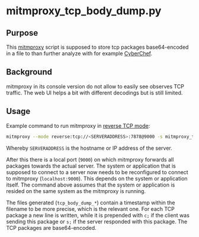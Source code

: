 # mitmproxy_tcp_body_dump.py

## Purpose

This [mitmproxy](https://mitmproxy.org/) script is supposed to store tcp packages base64-encoded in a file to than further analyze with for example [CyberChef](https://gchq.github.io/CyberChef/#recipe=From_Base64('A-Za-z0-9%2B/%3D',true,false)).

## Background

mitmproxy in its console version do not allow to easily see observes TCP traffic. The web UI helps a bit with different decodings but is still limited.

## Usage

Example command to run mitmproxy in [reverse TCP mode](https://docs.mitmproxy.org/stable/concepts-modes/#reverse-proxy):
```bash
mitmproxy --mode reverse:tcp://<SERVERADDRESS>:7878@9000 -s mitmproxy_tcp_body_dump.py
```
Whereby `SERVERADDRESS` is the hostname or IP address of the server.

After this there is a local port (`9000`) on which mitmproxy forwards all packages towards the actual server. The system or application that is supposed to connect to a server now needs to be reconfigured to connect to mitmproxy (`localhost:9000`). This depends on the system or application itself. The command above assumes that the system or application is resided on the same system as the mitmproxy is running.

The files generated (`tcp_body_dump_*`) contain a timestamp within the filename to be more precise, which is the relevant one. For each TCP package a new line is written, while it is prepended with `c;` if the client was sending this package or `s;` if the server responded with this package. The TCP packages are base64-encoded.